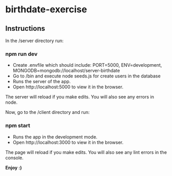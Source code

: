 # birthdate-exercise

## Instructions

In the /server directory run:

### npm run dev

* Create .envfile which should include: PORT=5000, ENV=development, MONGODB=mongodb://localhost/server-birthdate
* Go to /bin and execute node seeds.js for create users in the database
* Runs the server of the app.
* Open http://localhost:5000 to view it in the browser.

The server will reload if you make edits.
You will also see any errors in node.


Now, go to the /client directory and run:

### npm start

* Runs the app in the development mode.
* Open http://localhost:3000 to view it in the browser.

The page will reload if you make edits.
You will also see any lint errors in the console.

**Enjoy :)**
